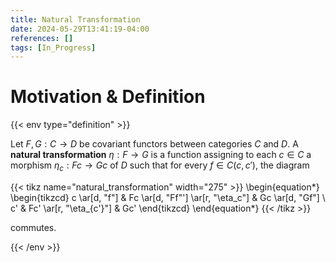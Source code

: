 ```yaml
---
title: Natural Transformation
date: 2024-05-29T13:41:19-04:00
references: []
tags: [In_Progress]
---
```


# Motivation & Definition

{{< env type="definition" >}}

Let $F,G:C\to D$ be covariant functors between categories $C$ and $D$. A **natural transformation** $\eta:F\to G$ is a function assigning to each $c\in C$ a morphism $\eta_c:Fc\to Gc$ of $D$ such that for every $f\in C(c,c')$, the diagram

{{< tikz name="natural_transformation" width="275" >}}
\begin{equation*}
    \begin{tikzcd}
        c \ar[d, "f"] & Fc \ar[d, "Ff"'] \ar[r, "\eta_c"] & Gc \ar[d, "Gf"] \\
        c' & Fc' \ar[r, "\eta_{c'}"] & Gc'
    \end{tikzcd}
\end{equation*}
{{< /tikz >}}

commutes.

{{< /env >}}
